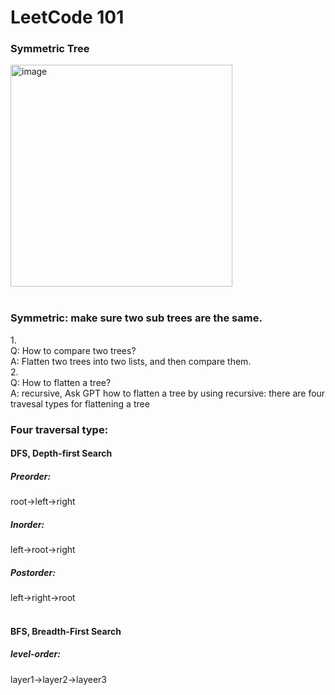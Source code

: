 # LeetCode 101
### Symmetric Tree
<img width="355" alt="image" src="https://github.com/user-attachments/assets/8ccbf624-327e-4381-93e6-520278110d81" /> </br>
</br>
### Symmetric: make sure two sub trees are the same.
1.</br>
Q: How to compare two trees?</br>
A: Flatten two trees into two lists, and then compare them.</br>
2.</br>
Q: How to flatten a tree?</br>
A: recursive, Ask GPT how to flatten a tree by using recursive: there are four travesal types for flattening a tree</br>

### Four traversal type:
#### DFS, Depth-first Search
##### Preorder:
root->left->right</br>
##### Inorder:
left->root->right</br>
##### Postorder:
left->right->root</br>
</br>
#### BFS, Breadth-First Search
##### level-order:
layer1->layer2->layeer3
